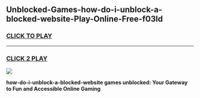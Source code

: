
## Unblocked-Games-how-do-i-unblock-a-blocked-website-Play-Online-Free-f03ld
<h3>
<a href="https://premium76.site?title=how-do-i-unblock-a-blocked-website&ref=26A">CLICK TO PLAY</a></h3>
<hr>

<h3>
<a href="https://premium76.site?title=how-do-i-unblock-a-blocked-website&ref=26A">CLICK 2 PLAY</a>
  
</h3>

<a href="https://premium76.site?title=how-do-i-unblock-a-blocked-website&ref=26A"><img src="https://clearcache.store/games.png"></a>


**how-do-i-unblock-a-blocked-website games unblocked: Your Gateway to Fun and Accessible Online Gaming**

